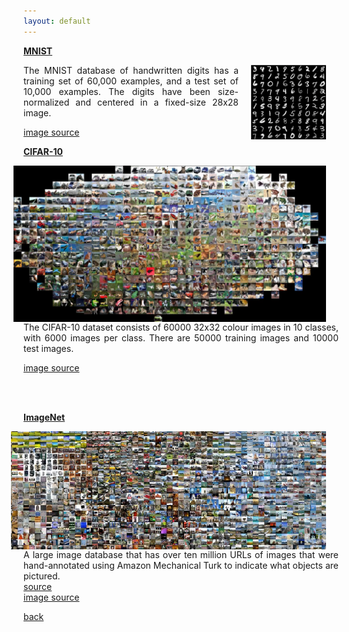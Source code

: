 ```yaml
---
layout: default
---
```


<strong><a href="http://yann.lecun.com/exdb/mnist/"> MNIST </a></strong>

<img style="float: right; width: 120px; margin:0px 20px" src="/assets/img/mnist.png">

<p align="justify">
The MNIST database of handwritten digits has a training set of 60,000 examples, and a test set of 10,000 examples.
The digits have been size-normalized and centered in a fixed-size 28x28 image.<br />

<a href="http://knowm.org/mnist-hand-written-digits-classification-benchmark/"> image source </a>

</p>

<strong><a href="https://www.cs.toronto.edu/~kriz/cifar.html"> CIFAR-10 </a></strong>

<img style="float: right; width: 500px; margin:0px 20px" src="/assets/img/cifar.jpg">

<p align="justify">
The CIFAR-10 dataset consists of 60000 32x32 colour images in 10 classes, with 6000 images per class.
There are 50000 training images and 10000 test images.<br />
</p>

<a href="http://cs231n.github.io/classification/"> image source </a>

<br>
<br>

<strong><a href="http://www.image-net.org/"> ImageNet </a></strong>

<img style="float: right; width: 550px; margin:0px 20px" src="/assets/img/imagenet.jpeg">

<p align="justify">
A large image database that has over ten million URLs of images that were hand-annotated using Amazon Mechanical Turk to indicate what objects are pictured.<br />
<a href="https://en.wikipedia.org/wiki/ImageNet"> source </a>
<br>
<a href="http://karpathy.github.io/2014/09/02/what-i-learned-from-competing-against-a-convnet-on-imagenet/"> image source </a>

</p>

[back](cheat_sheet)
